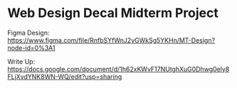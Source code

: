 # Web Design Decal Midterm Project

Figma Design: https://www.figma.com/file/RnfbSYfWnJ2yGWkSg5YKHn/MT-Design?node-id=0%3A1

Write Up: https://docs.google.com/document/d/1h62xKWvF17NUtghXuG0Dhwg0ely8FLjXvdYNK8WN-WQ/edit?usp=sharing
